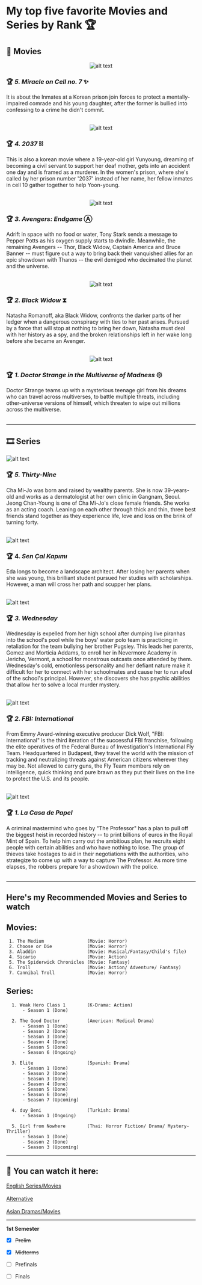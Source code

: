 # My top five favorite Movies and Series by Rank 🏆

<!--This is a comment-->
<!--Movie all genre -->
## 🎥 Movies
<div align="center">
  
![alt text](https://upload.wikimedia.org/wikipedia/en/4/4c/Miracle_in_Cell_No._7_poster.jpg)

</div>
  
  ### 🏆 *5. Miracle on Cell no. 7* ✨  
It is about the Inmates at a Korean prison join forces to protect a mentally-impaired comrade and his young daughter, after the former is bullied into confessing to a crime he didn't commit. <br> <br>


<div align="center">

![alt text](https://upload.wikimedia.org/wikipedia/en/thumb/7/78/2037_%28film%29.jpg/220px-2037_%28film%29.jpg)

</div>

  ### 🏆 *4. 2037* ⛓️
   This is also a korean movie where a 19-year-old girl Yunyoung, dreaming of becoming a civil servant to support her deaf mother, gets into an accident one day and is framed as a murderer. In the women's prison, where she's called by her prison number '2037' instead of her name, her fellow inmates in cell 10 gather together to help Yoon-young. <br><br>

<div align="center">
  
  ![alt text](https://upload.wikimedia.org/wikipedia/en/0/0d/Avengers_Endgame_poster.jpg)

</div>

### 🏆 *3. Avengers: Endgame* Ⓐ
Adrift in space with no food or water, Tony Stark sends a message to Pepper Potts as his oxygen supply starts to dwindle. Meanwhile, the remaining Avengers -- Thor, Black Widow, Captain America and Bruce Banner -- must figure out a way to bring back their vanquished allies for an epic showdown with Thanos -- the evil demigod who decimated the planet and the universe. <br><br>

<div align="center"> 
  
  ![alt text](https://upload.wikimedia.org/wikipedia/en/e/e9/Black_Widow_%282021_film%29_poster.jpg)
  
</div>

### 🏆 *2. Black Widow* ⧗
Natasha Romanoff, aka Black Widow, confronts the darker parts of her ledger when a dangerous conspiracy with ties to her past arises. Pursued by a force that will stop at nothing to bring her down, Natasha must deal with her history as a spy, and the broken relationships left in her wake long before she became an Avenger.<br><br>

<div align="center">
  
  ![alt text](https://upload.wikimedia.org/wikipedia/en/1/17/Doctor_Strange_in_the_Multiverse_of_Madness_poster.jpg)

</div>
  
### 🏆 *1. Doctor Strange in the Multiverse of Madness* ۞
Doctor Strange teams up with a mysterious teenage girl from his dreams who can travel across multiverses, to battle multiple threats, including other-universe versions of himself, which threaten to wipe out millions across the multiverse.<br><br>

---

## 🎞️ Series
![alt text](https://occ-0-33-64.1.nflxso.net/dnm/api/v6/6AYY37jfdO6hpXcMjf9Yu5cnmO0/AAAABbVTdfaeH0yUtSlSbK0J3w76IHtWJc5icyaRR2N8xfQs0nRQmtbYvtcRbzXYnDfAEffaG3fA9f_Im2NivXihZg99VlriKKYNzww8.jpg?r=076)
 ### 🏆 *5. Thirty-Nine* 
 Cha Mi-Jo was born and raised by wealthy parents. She is now 39-years-old and works as a dermatologist at her own clinic in Gangnam, Seoul. Jeong Chan-Young is one of Cha Mi-Jo's close female friends. She works as an acting coach. Leaning on each other through thick and thin, three best friends stand together as they experience life, love and loss on the brink of turning forty.<br><br>

![alt text](https://pic-bstarstatic.akamaized.net/ugc/5d3fb0f8b96dc32cb5b76784637adc9e.jpg@1200w_630h_1e_1c_1f.webp)
### 🏆 4. *Sen Çal Kapımı*
Eda longs to become a landscape architect. After losing her parents when she was young, this brilliant student pursued her studies with scholarships. However, a man will cross her path and scupper her plans.<br><br>

![alt text](https://www.heavenofhorror.com/wp-content/uploads/2022/11/wednesday-netflix-review.jpg)
### 🏆 *3. Wednesday*
Wednesday is expelled from her high school after dumping live piranhas into the school's pool while the boys' water polo team is practicing in retaliation for the team bullying her brother Pugsley. This leads her parents, Gomez and Morticia Addams, to enroll her in Nevermore Academy in Jericho, Vermont, a school for monstrous outcasts once attended by them. Wednesday's cold, emotionless personality and her defiant nature make it difficult for her to connect with her schoolmates and cause her to run afoul of the school's principal. However, she discovers she has psychic abilities that allow her to solve a local murder mystery. <br><br>

![alt text](https://ntvb.tmsimg.com/assets/p20016064_b_h8_ab.jpg?w=960&h=540)
### 🏆 *2. FBI: International*
From Emmy Award-winning executive producer Dick Wolf, "FBI: International" is the third iteration of the successful FBI franchise, following the elite operatives of the Federal Bureau of Investigation's International Fly Team. Headquartered in Budapest, they travel the world with the mission of tracking and neutralizing threats against American citizens wherever they may be. Not allowed to carry guns, the Fly Team members rely on intelligence, quick thinking and pure brawn as they put their lives on the line to protect the U.S. and its people. <br><br>

![alt text](https://wp.inews.co.uk/wp-content/uploads/2020/04/money-heist-first-impression-1200.jpg) 
### 🏆 *1. La Casa de Papel*
A criminal mastermind who goes by "The Professor" has a plan to pull off the biggest heist in recorded history -- to print billions of euros in the Royal Mint of Spain. To help him carry out the ambitious plan, he recruits eight people with certain abilities and who have nothing to lose. The group of thieves take hostages to aid in their negotiations with the authorities, who strategize to come up with a way to capture The Professor. As more time elapses, the robbers prepare for a showdown with the police.<br><br>

---

## Here's my Recommended Movies and Series to watch
   ## Movies: ##
     
     1. The Medium                (Movie: Horror)
     2. Choose or Die             (Movie: Horror)
     3. Aladdin                   (Movie: Musical/Fantasy/Child's file)
     4. Sicario                   (Movie: Action) 
     5. The Spiderwick Chronicles (Movie: Fantasy)
     6. Troll                     (Movie: Action/ Adventure/ Fantasy)
     7. Cannibal Troll            (Movie: Horror)
     
     
   ## Series: ##
   
      1. Weak Hero Class 1        (K-Drama: Action)
          - Season 1 (Done)
          
      2. The Good Doctor          (American: Medical Drama)
          - Season 1 (Done)
          - Season 2 (Done)
          - Season 3 (Done)
          - Season 4 (Done)
          - Season 5 (Done)
          - Season 6 (Ongoing)

      3. Elite                    (Spanish: Drama)
          - Season 1 (Done)
          - Season 2 (Done)
          - Season 3 (Done)
          - Season 4 (Done)
          - Season 5 (Done)
          - Season 6 (Done)
          - Season 7 (Upcoming)
      
      4. duy Beni                 (Turkish: Drama)
          - Season 1 (Ongoing)
          
      5. Girl from Nowhere        (Thai: Horror Fiction/ Drama/ Mystery-Thriller)
          - Season 1 (Done)
          - Season 2 (Done)
          - Season 3 (Upcoming)

---

## 🔗 You can watch it here:
  [English Series/Movies](https://vumoo.to/) <br> <br>
  [Alternative](https://hurawatch.it/home) <br> <br>
  [Asian Dramas/Movies](https://www.dramacool9.co/)

---
**1st Semester**
- [x] 	~~Prelim~~
- [x] 	~~Midterms~~
- [ ] Prefinals
- [ ] Finals




[^1]: This is for school purposes only.
